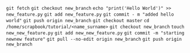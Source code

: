 `git fetch`
`git checkout new_branch`
`echo "print('Hello World')" >> new_feature.py`
`git add new_feature.py` 
`git commit - m "added hello world"`
`git push origin new_branch`
`git checkout master`
`cd /home/scrapbook/tutorial/<name_surname>`
`git checkout new_branch`
`touch new_new_feature.py`
`git add new_new_feature.py`
`git commit -m "starting newnew feature"` 
`git pull --no-edit origin new_branch`
`git push origin new_branch`
